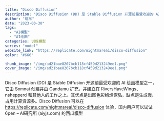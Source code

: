 ```yaml
---
title: "Disco Diffusion"
description: "Disco Diffusion (DD) 是 Stable Diffusion 开源前最受欢迎的 AI 绘画模型之一，它"
author: "瑞东"
date: "2023-03-30"
tags:
  - "AI模型"
  - "AI绘画"
categories: 训练模型
series: "model"
website_link: "https://replicate.com/nightmareai/disco-diffusion"
color: "#666"

thumb_image: "/img/ad21bae8207bcb118cf459d213249ee1.png"
cover_image: "/img/ad21bae8207bcb118cf459d213249ee1.png"
---
```


Disco Diffusion (DD) 是 Stable Diffusion 开源前最受欢迎的 AI 绘画模型之一，它由 Somnai 创建并由 Gandamu 扩充，并建立在 RiversHaveWings、nshepperd 和其他人的工作之上。其优点是出图色彩绚烂恢弘，缺点是生成慢、占用计算资源多。Disco Diffusion 可以在 https://replicate.com/nightmareai/disco-diffusion 体验，国内用户可以试试6pen – AI研究所 (aiyjs.com) 的西瓜模型